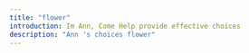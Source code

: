 ```yaml
---
title: "flower"
introduction: Im Ann, Come Help provide effective choices
description: "Ann 's choices flower"
---
```

